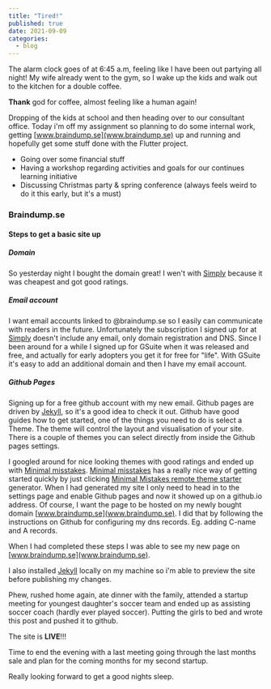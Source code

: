 ```yaml
---
title: "Tired!"
published: true
date: 2021-09-09
categories:
  - blog
---
```


The alarm clock goes of at 6:45 a.m, feeling like I have been out partying all night!
My wife already went to the gym, so I wake up the kids and walk out to the kitchen for a double coffee.

**Thank** god for coffee, almost feeling like a human again!

Dropping of the kids at school and then heading over to our consultant office.
Today i'm off my assignment so planning to do some internal work, getting [www.braindump.se](www.braindump.se) up and running and hopefully get some stuff done with the Flutter project.

* Going over some financial stuff
* Having a workshop regarding activities and goals for our continues learning initiative
* Discussing Christmas party & spring conference (always feels weird to do it this early, but it's a must)

### Braindump.se
#### Steps to get a basic site up
##### Domain
So yesterday night I bought the domain great!
I wen't with [Simply](www.simply.com) because it was cheapest and got good ratings.
##### Email account
I want email accounts linked to @braindump.se so I easily can communicate with readers in the future.
Unfortunately the subscription I signed up for at [Simply](www.simply.com) doesn't include any email, only domain registration and DNS.
Since I been around for a while I signed up for GSuite when it was released and free, and actually for early adopters you get it for free for "life".
With GSuite it's easy to add an additional domain and then I have my email account.
##### Github Pages
Signing up for a free github account with my new email.
Github pages are driven by [Jekyll](https://jekyllrb.com/), so it's a good idea to check it out.
Github have good guides how to get started, one of the things you need to do is select a Theme. The theme will control the layout and visualisation of your site.
There is a couple of themes you can select directly from inside the Github pages settings.

I googled around for nice looking themes with good ratings and ended up with [Minimal misstakes](https://github.com/mmistakes/minimal-mistakes).
[Minimal misstakes](https://github.com/mmistakes/minimal-mistakes) has a really nice way of getting started quickly by just clicking [Minimal Mistakes remote theme starter](https://github.com/mmistakes/mm-github-pages-starter/generate) generator.
When I had generated my site I only need to head in to the settings page and enable Github pages and now it showed up on a github.io address.
Of course, I want the page to be hosted on my newly bought domain [www.braindump.se](www.braindump.se). I did that by following the instructions on Github for configuring my dns records.
Eg. adding C-name and A records.

When I had completed these steps I was able to see my new page on [www.braindump.se](www.braindump.se).

I also installed [Jekyll](https://jekyllrb.com/) locally on my machine so i'm able to preview the site before publishing my changes.

Phew, rushed home again, ate dinner with the family, attended a startup meeting for youngest daughter's soccer team and ended up as assisting soccer coach (hardly ever played soccer).
Putting the girls to bed and wrote this post and pushed it to github.

The site is **LIVE**!!!

Time to end the evening with a last meeting going through the last months sale and plan for the coming months for my second startup.

Really looking forward to get a good nights sleep.